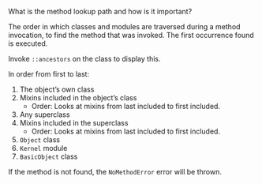 What is the method lookup path and how is it important?

The order in which classes and modules are traversed during a method invocation, to find the method that was invoked. The first occurrence found is executed.

Invoke `::ancestors` on the class to display this.

In order from first to last:

1. The object’s own class
2. Mixins included in the object’s class
    - Order: Looks at mixins from last included to first included.
3. Any superclass
4. Mixins included in the superclass
    - Order: Looks at mixins from last included to first included.
5. `Object` class
6. `Kernel` module
7. `BasicObject` class

If the method is not found, the `NoMethodError` error will be thrown.